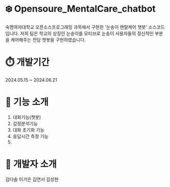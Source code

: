 # ❄️ Opensoure_MentalCare_chatbot 
숙명여자대학교 오픈소스프로그래밍 과목에서 구현한 '눈송이 멘탈케어 챗봇' 소스코드입니다. 저희 팀은 학교의 상징인 눈송이를 모티브로 눈송이 사용자들의 정신적인 부분을 케어해주는 전담 챗봇을 구현하였습니다. 

# ⏱️ 개발기간
2024.05.15 ~ 2024.06.21

# 🩵 기능 소개
1. 대화기능(챗봇)
2. 감정분석기능
3. 대화 초기화 기능
4. 응답시간 측정 기능
5. 

# 🩵 개발자 소개
김다솔
이가은
김연서
김성현
